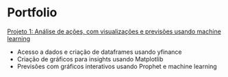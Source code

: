 # Portfolio

[Projeto 1: Análise de ações, com visualizações e previsões usando machine learning](https://github.com/vitoooooooooor/Analise-Acoes)

- Acesso a dados e criação de dataframes usando yfinance
- Criação de gráficos para insights usando Matplotlib
- Previsões com gráficos interativos usando Prophet e machine learning
